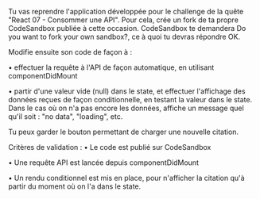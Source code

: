 Tu vas reprendre l'application développée pour le challenge de la quête "React 07 - Consommer une API". Pour cela, crée un fork de ta propre CodeSandbox publiée à cette occasion. CodeSandbox te demandera Do you want to fork your own sandbox?, ce à quoi tu devras répondre OK.

Modifie ensuite son code de façon à :

•
effectuer la requête à l'API de façon automatique, en utilisant componentDidMount

•
partir d'une valeur vide (null) dans le state, et effectuer l'affichage des données reçues de façon conditionnelle, en testant la valeur dans le state. Dans le cas où on n'a pas encore les données, affiche un message quel qu'il soit : "no data", "loading", etc.

Tu peux garder le bouton permettant de charger une nouvelle citation.

Critères de validation :
•
Le code est publié sur CodeSandbox

•
Une requête API est lancée depuis componentDidMount

•
Un rendu conditionnel est mis en place, pour n'afficher la citation qu'à partir du moment où on l'a dans le state.
